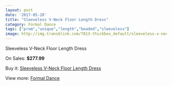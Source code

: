 ```yaml
---
layout: post
date: '2017-05-28'
title: "Sleeveless V-Neck Floor Length Dress"
category: Formal Dance
tags: ["prom","unique","length","beaded","sleeveless"]
image: http://img.transblink.com/7813-thickbox_default/sleeveless-v-neck-floor-length-dress.jpg
---
```

Sleeveless V-Neck Floor Length Dress

On Sales: **$277.99**
<a href="https://www.transblink.com/en/formal-dance/2529-sleeveless-v-neck-floor-length-dress.html"><amp-img layout="responsive" width="600" height="600" src="//img.transblink.com/7813-thickbox_default/sleeveless-v-neck-floor-length-dress.jpg" alt="Sleeveless V-Neck Floor Length Dress 0" /></a>
<a href="https://www.transblink.com/en/formal-dance/2529-sleeveless-v-neck-floor-length-dress.html"><amp-img layout="responsive" width="600" height="600" src="//img.transblink.com/7814-thickbox_default/sleeveless-v-neck-floor-length-dress.jpg" alt="Sleeveless V-Neck Floor Length Dress 1" /></a>

Buy it: [Sleeveless V-Neck Floor Length Dress](https://www.transblink.com/en/formal-dance/2529-sleeveless-v-neck-floor-length-dress.html "Sleeveless V-Neck Floor Length Dress")

View more: [Formal Dance](https://www.transblink.com/en/6-formal-dance "Formal Dance")